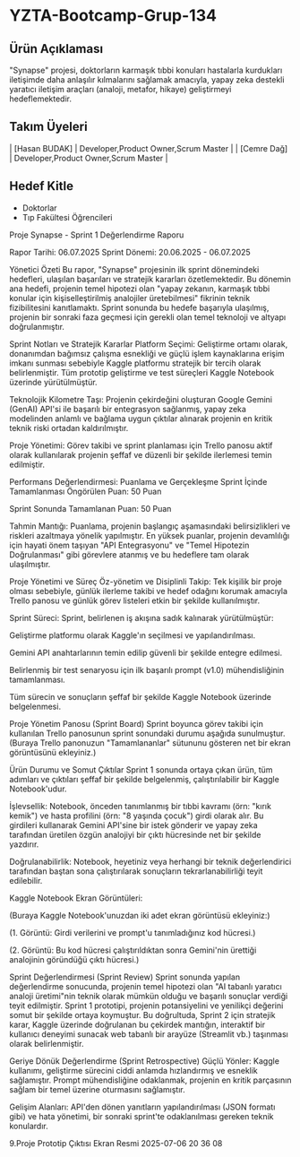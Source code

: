 # YZTA-Bootcamp-Grup-134

## Ürün Açıklaması

"Synapse" projesi, doktorların karmaşık tıbbi konuları hastalarla kurdukları iletişimde daha anlaşılır kılmalarını sağlamak amacıyla, yapay zeka destekli yaratıcı iletişim araçları (analoji, metafor, hikaye) geliştirmeyi hedeflemektedir.

## Takım Üyeleri

| [Hasan BUDAK] | Developer,Product Owner,Scrum Master |
| [Cemre Dağ] | Developer,Product Owner,Scrum Master |

## Hedef Kitle
- Doktorlar
- Tıp Fakültesi Öğrencileri



Proje Synapse - Sprint 1 Değerlendirme Raporu

Rapor Tarihi: 06.07.2025 Sprint Dönemi: 20.06.2025 - 06.07.2025

Yönetici Özeti
Bu rapor, "Synapse" projesinin ilk sprint dönemindeki hedefleri, ulaşılan başarıları ve stratejik kararları özetlemektedir. Bu dönemin ana hedefi, projenin temel hipotezi olan "yapay zekanın, karmaşık tıbbi konular için kişiselleştirilmiş analojiler üretebilmesi" fikrinin teknik fizibilitesini kanıtlamaktı. Sprint sonunda bu hedefe başarıyla ulaşılmış, projenin bir sonraki faza geçmesi için gerekli olan temel teknoloji ve altyapı doğrulanmıştır.

Sprint Notları ve Stratejik Kararlar
Platform Seçimi: Geliştirme ortamı olarak, donanımdan bağımsız çalışma esnekliği ve güçlü işlem kaynaklarına erişim imkanı sunması sebebiyle Kaggle platformu stratejik bir tercih olarak belirlenmiştir. Tüm prototip geliştirme ve test süreçleri Kaggle Notebook üzerinde yürütülmüştür.

Teknolojik Kilometre Taşı: Projenin çekirdeğini oluşturan Google Gemini (GenAI) API'si ile başarılı bir entegrasyon sağlanmış, yapay zeka modelinden anlamlı ve bağlama uygun çıktılar alınarak projenin en kritik teknik riski ortadan kaldırılmıştır.

Proje Yönetimi: Görev takibi ve sprint planlaması için Trello panosu aktif olarak kullanılarak projenin şeffaf ve düzenli bir şekilde ilerlemesi temin edilmiştir.

Performans Değerlendirmesi: Puanlama ve Gerçekleşme
Sprint İçinde Tamamlanması Öngörülen Puan: 50 Puan

Sprint Sonunda Tamamlanan Puan: 50 Puan

Tahmin Mantığı: Puanlama, projenin başlangıç aşamasındaki belirsizlikleri ve riskleri azaltmaya yönelik yapılmıştır. En yüksek puanlar, projenin devamlılığı için hayati önem taşıyan "API Entegrasyonu" ve "Temel Hipotezin Doğrulanması" gibi görevlere atanmış ve bu hedeflere tam olarak ulaşılmıştır.

Proje Yönetimi ve Süreç
Öz-yönetim ve Disiplinli Takip: Tek kişilik bir proje olması sebebiyle, günlük ilerleme takibi ve hedef odağını korumak amacıyla Trello panosu ve günlük görev listeleri etkin bir şekilde kullanılmıştır.

Sprint Süreci: Sprint, belirlenen iş akışına sadık kalınarak yürütülmüştür:

Geliştirme platformu olarak Kaggle'ın seçilmesi ve yapılandırılması.

Gemini API anahtarlarının temin edilip güvenli bir şekilde entegre edilmesi.

Belirlenmiş bir test senaryosu için ilk başarılı prompt (v1.0) mühendisliğinin tamamlanması.

Tüm sürecin ve sonuçların şeffaf bir şekilde Kaggle Notebook üzerinde belgelenmesi.

Proje Yönetim Panosu (Sprint Board)
Sprint boyunca görev takibi için kullanılan Trello panosunun sprint sonundaki durumu aşağıda sunulmuştur. (Buraya Trello panonuzun "Tamamlananlar" sütununu gösteren net bir ekran görüntüsünü ekleyiniz.)

Ürün Durumu ve Somut Çıktılar
Sprint 1 sonunda ortaya çıkan ürün, tüm adımları ve çıktıları şeffaf bir şekilde belgelenmiş, çalıştırılabilir bir Kaggle Notebook'udur.

İşlevsellik: Notebook, önceden tanımlanmış bir tıbbi kavramı (örn: "kırık kemik") ve hasta profilini (örn: "8 yaşında çocuk") girdi olarak alır. Bu girdileri kullanarak Gemini API'sine bir istek gönderir ve yapay zeka tarafından üretilen özgün analojiyi bir çıktı hücresinde net bir şekilde yazdırır.

Doğrulanabilirlik: Notebook, heyetiniz veya herhangi bir teknik değerlendirici tarafından baştan sona çalıştırılarak sonuçların tekrarlanabilirliği teyit edilebilir.

Kaggle Notebook Ekran Görüntüleri:

(Buraya Kaggle Notebook'unuzdan iki adet ekran görüntüsü ekleyiniz:)

(1. Görüntü: Girdi verilerini ve prompt'u tanımladığınız kod hücresi.)

(2. Görüntü: Bu kod hücresi çalıştırıldıktan sonra Gemini'nin ürettiği analojinin göründüğü çıktı hücresi.)

Sprint Değerlendirmesi (Sprint Review)
Sprint sonunda yapılan değerlendirme sonucunda, projenin temel hipotezi olan "AI tabanlı yaratıcı analoji üretimi"nin teknik olarak mümkün olduğu ve başarılı sonuçlar verdiği teyit edilmiştir. Sprint 1 prototipi, projenin potansiyelini ve yenilikçi değerini somut bir şekilde ortaya koymuştur. Bu doğrultuda, Sprint 2 için stratejik karar, Kaggle üzerinde doğrulanan bu çekirdek mantığın, interaktif bir kullanıcı deneyimi sunacak web tabanlı bir arayüze (Streamlit vb.) taşınması olarak belirlenmiştir.

Geriye Dönük Değerlendirme (Sprint Retrospective)
Güçlü Yönler: Kaggle kullanımı, geliştirme sürecini ciddi anlamda hızlandırmış ve esneklik sağlamıştır. Prompt mühendisliğine odaklanmak, projenin en kritik parçasının sağlam bir temel üzerine oturmasını sağlamıştır.

Gelişim Alanları: API'den dönen yanıtların yapılandırılması (JSON formatı gibi) ve hata yönetimi, bir sonraki sprint'te odaklanılması gereken teknik konulardır.

9.Proje Prototip Çıktısı Ekran Resmi 2025-07-06 20 36 08



